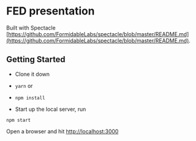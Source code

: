 # FED presentation

Built with Spectacle [https://github.com/FormidableLabs/spectacle/blob/master/README.md](https://github.com/FormidableLabs/spectacle/blob/master/README.md).

## Getting Started

*   Clone it down

*   `yarn`
    or

*   `npm install`

*   Start up the local server, run

```
npm start
```

Open a browser and hit [http://localhost:3000](http://localhost:3000)
